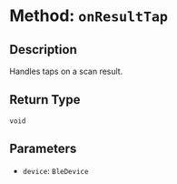 # Method: `onResultTap`

## Description

Handles taps on a scan result.

## Return Type
`void`

## Parameters

- `device`: `BleDevice`
